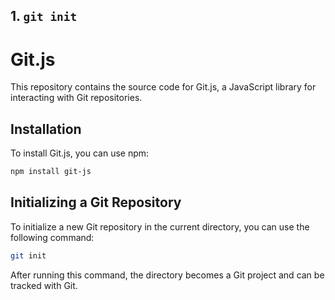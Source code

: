 ## 1. `git init`
# Git.js

This repository contains the source code for Git.js, a JavaScript library for interacting with Git repositories.

## Installation

To install Git.js, you can use npm:

```bash
npm install git-js
```


## Initializing a Git Repository

To initialize a new Git repository in the current directory, you can use the following command:

```bash
git init
```

After running this command, the directory becomes a Git project and can be tracked with Git.
